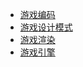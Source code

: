 - [游戏编码](docs/Game-coding.md)
- [游戏设计模式](docs/Game-programming-patterns.md)
- [游戏渲染](docs/Game-rendering.md)
- [游戏引擎](docs/Game-engine.md)